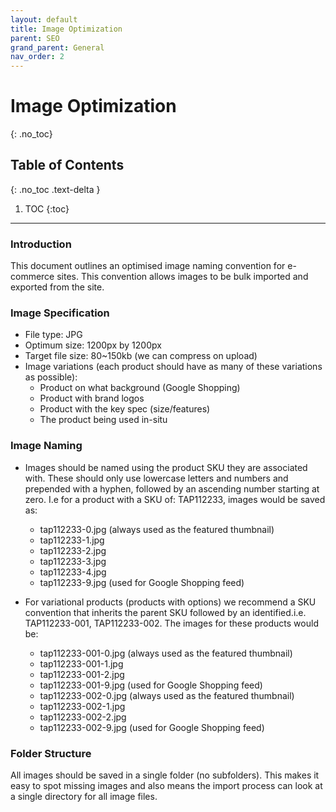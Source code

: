 ```yaml
---
layout: default
title: Image Optimization
parent: SEO
grand_parent: General
nav_order: 2
---
```


# Image Optimization
{: .no_toc}

## Table of Contents
{: .no_toc .text-delta }

1. TOC
{:toc}
---

### Introduction
This document outlines an optimised image naming convention for e-commerce sites. This convention allows images to be bulk imported and exported from the site.

### Image Specification
- File type: JPG
- Optimum size: 1200px by 1200px
- Target file size: 80~150kb (we can compress on upload)
- Image variations (each product should have as many of these variations as possible):
    - Product on what background (Google Shopping)
    - Product with brand logos
    - Product with the key spec (size/features)
    - The product being used in-situ

### Image Naming
- Images should be named using the product SKU they are associated with. These should only use lowercase letters and numbers and prepended with a hyphen, followed by an ascending number starting at zero. I.e for a product with a SKU of: TAP112233, images would be saved as:
    - tap112233-0.jpg (always used as the featured thumbnail)
    - tap112233-1.jpg
    - tap112233-2.jpg
    - tap112233-3.jpg
    - tap112233-4.jpg
    - tap112233-9.jpg (used for Google Shopping feed)

- For variational products (products with options) we recommend a SKU convention that inherits the parent SKU followed by an identified.i.e. TAP112233-001, TAP112233-002. The images for these products would be:
    - tap112233-001-0.jpg (always used as the featured thumbnail)
    - tap112233-001-1.jpg
    - tap112233-001-2.jpg
    - tap112233-001-9.jpg (used for Google Shopping feed)
    - tap112233-002-0.jpg (always used as the featured thumbnail)
    - tap112233-002-1.jpg
    - tap112233-002-2.jpg
    - tap112233-002-9.jpg (used for Google Shopping feed)

### Folder Structure
All images should be saved in a single folder (no subfolders). This makes it easy to spot missing images and also means the import process can look at a single directory for all image files.